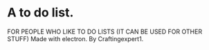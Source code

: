 # A to do list.
FOR PEOPLE WHO LIKE TO DO LISTS (IT CAN BE USED FOR OTHER STUFF)
Made with electron. By Craftingexpert1.
